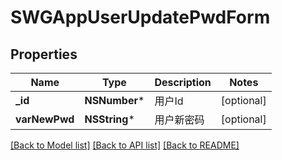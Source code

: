 # SWGAppUserUpdatePwdForm

## Properties
Name | Type | Description | Notes
------------ | ------------- | ------------- | -------------
**_id** | **NSNumber*** | 用户Id | [optional] 
**varNewPwd** | **NSString*** | 用户新密码 | [optional] 

[[Back to Model list]](../README.md#documentation-for-models) [[Back to API list]](../README.md#documentation-for-api-endpoints) [[Back to README]](../README.md)


